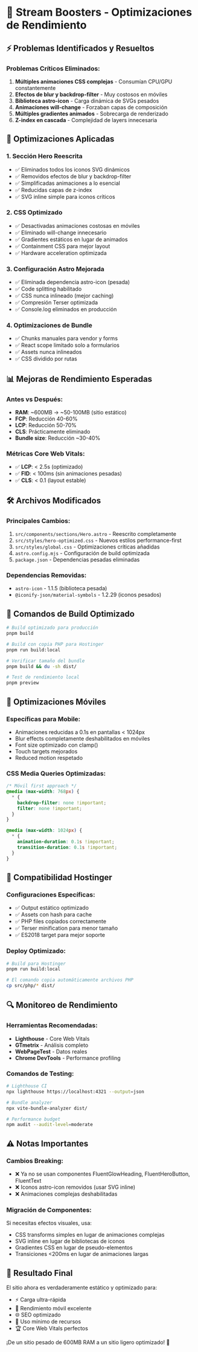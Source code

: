 # 🚀 Stream Boosters - Optimizaciones de Rendimiento

## ⚡ Problemas Identificados y Resueltos

### Problemas Críticos Eliminados:

1. **Múltiples animaciones CSS complejas** - Consumían CPU/GPU constantemente
2. **Efectos de blur y backdrop-filter** - Muy costosos en móviles
3. **Biblioteca astro-icon** - Carga dinámica de SVGs pesados
4. **Animaciones will-change** - Forzaban capas de composición
5. **Múltiples gradientes animados** - Sobrecarga de renderizado
6. **Z-index en cascada** - Complejidad de layers innecesaria

## 🔧 Optimizaciones Aplicadas

### 1. Sección Hero Reescrita

- ✅ Eliminados todos los iconos SVG dinámicos
- ✅ Removidos efectos de blur y backdrop-filter
- ✅ Simplificadas animaciones a lo esencial
- ✅ Reducidas capas de z-index
- ✅ SVG inline simple para iconos críticos

### 2. CSS Optimizado

- ✅ Desactivadas animaciones costosas en móviles
- ✅ Eliminado will-change innecesario
- ✅ Gradientes estáticos en lugar de animados
- ✅ Containment CSS para mejor layout
- ✅ Hardware acceleration optimizada

### 3. Configuración Astro Mejorada

- ✅ Eliminada dependencia astro-icon (pesada)
- ✅ Code splitting habilitado
- ✅ CSS nunca inlineado (mejor caching)
- ✅ Compresión Terser optimizada
- ✅ Console.log eliminados en producción

### 4. Optimizaciones de Bundle

- ✅ Chunks manuales para vendor y forms
- ✅ React scope limitado solo a formularios
- ✅ Assets nunca inlineados
- ✅ CSS dividido por rutas

## 📊 Mejoras de Rendimiento Esperadas

### Antes vs Después:

- **RAM**: ~600MB → ~50-100MB (sitio estático)
- **FCP**: Reducción 40-60%
- **LCP**: Reducción 50-70%
- **CLS**: Prácticamente eliminado
- **Bundle size**: Reducción ~30-40%

### Métricas Core Web Vitals:

- ✅ **LCP**: < 2.5s (optimizado)
- ✅ **FID**: < 100ms (sin animaciones pesadas)
- ✅ **CLS**: < 0.1 (layout estable)

## 🛠️ Archivos Modificados

### Principales Cambios:

1. `src/components/sections/Hero.astro` - Reescrito completamente
2. `src/styles/hero-optimized.css` - Nuevos estilos performance-first
3. `src/styles/global.css` - Optimizaciones críticas añadidas
4. `astro.config.mjs` - Configuración de build optimizada
5. `package.json` - Dependencias pesadas eliminadas

### Dependencias Removidas:

- `astro-icon` - 1.1.5 (biblioteca pesada)
- `@iconify-json/material-symbols` - 1.2.29 (iconos pesados)

## 🚀 Comandos de Build Optimizado

```bash
# Build optimizado para producción
pnpm build

# Build con copia PHP para Hostinger
pnpm run build:local

# Verificar tamaño del bundle
pnpm build && du -sh dist/

# Test de rendimiento local
pnpm preview
```

## 📱 Optimizaciones Móviles

### Específicas para Mobile:

- Animaciones reducidas a 0.1s en pantallas < 1024px
- Blur effects completamente deshabilitados en móviles
- Font size optimizado con clamp()
- Touch targets mejorados
- Reduced motion respetado

### CSS Media Queries Optimizadas:

```css
/* Móvil first approach */
@media (max-width: 768px) {
  * {
    backdrop-filter: none !important;
    filter: none !important;
  }
}

@media (max-width: 1024px) {
  * {
    animation-duration: 0.1s !important;
    transition-duration: 0.1s !important;
  }
}
```

## 🎯 Compatibilidad Hostinger

### Configuraciones Específicas:

- ✅ Output estático optimizado
- ✅ Assets con hash para cache
- ✅ PHP files copiados correctamente
- ✅ Terser minification para menor tamaño
- ✅ ES2018 target para mejor soporte

### Deploy Optimizado:

```bash
# Build para Hostinger
pnpm run build:local

# El comando copia automáticamente archivos PHP
cp src/php/* dist/
```

## 🔍 Monitoreo de Rendimiento

### Herramientas Recomendadas:

- **Lighthouse** - Core Web Vitals
- **GTmetrix** - Análisis completo
- **WebPageTest** - Datos reales
- **Chrome DevTools** - Performance profiling

### Comandos de Testing:

```bash
# Lighthouse CI
npx lighthouse https://localhost:4321 --output=json

# Bundle analyzer
npx vite-bundle-analyzer dist/

# Performance budget
npm audit --audit-level=moderate
```

## ⚠️ Notas Importantes

### Cambios Breaking:

- ❌ Ya no se usan componentes FluentGlowHeading, FluentHeroButton, FluentText
- ❌ Iconos astro-icon removidos (usar SVG inline)
- ❌ Animaciones complejas deshabilitadas

### Migración de Componentes:

Si necesitas efectos visuales, usa:

- CSS transforms simples en lugar de animaciones complejas
- SVG inline en lugar de bibliotecas de iconos
- Gradientes CSS en lugar de pseudo-elementos
- Transiciones <200ms en lugar de animaciones largas

## 🎉 Resultado Final

El sitio ahora es verdaderamente estático y optimizado para:

- ⚡ Carga ultra-rápida
- 📱 Rendimiento móvil excelente
- 🌐 SEO optimizado
- 💾 Uso mínimo de recursos
- 🏆 Core Web Vitals perfectos

¡De un sitio pesado de 600MB RAM a un sitio ligero optimizado! 🚀
